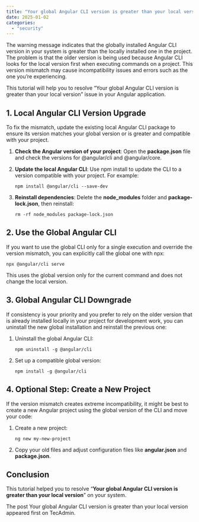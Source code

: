 ```yaml
---
title: "Your global Angular CLI version is greater than your local version"
date: 2025-01-02
categories: 
  - "security"
---
```


The warning message indicates that the globally installed Angular CLI version in your system is greater than the locally installed one in the project. The problem is that the older version is being used because Angular CLI looks for the local version first when executing commands on a project. This version mismatch may cause incompatibility issues and errors such as the one you’re experiencing.

This tutorial will help you to resolve “Your global Angular CLI version is greater than your local version” issue in your Angular application.

## 1\. Local Angular CLI Version Upgrade

To fix the mismatch, update the existing local Angular CLI package to ensure its version matches your global version or is greater and compatible with your project.

1. **Check the Angular version of your project**: Open the **package.json** file and check the versions for @angular/cli and @angular/core.
2. **Update the local Angular CLI**: Use npm install to update the CLI to a version compatible with your project. For example:
    
    ```
    npm install @angular/cli --save-dev
    ```
    
3. **Reinstall dependencies**: Delete the **node\_modules** folder and **package-lock.json**, then reinstall:
    
    ```
    rm -rf node_modules package-lock.json
    ```
    

## 2\. Use the Global Angular CLI

If you want to use the global CLI only for a single execution and override the version mismatch, you can explicitly call the global one with npx:

```
npx @angular/cli serve
```

This uses the global version only for the current command and does not change the local version.

## 3\. Global Angular CLI Downgrade

If consistency is your priority and you prefer to rely on the older version that is already installed locally in your project for development work, you can uninstall the new global installation and reinstall the previous one:

1. Uninstall the global Angular CLI:
    
    ```
    npm uninstall -g @angular/cli
    ```
    
2. Set up a compatible global version:
    
    ```
    npm install -g @angular/cli
    ```
    

## 4\. Optional Step: Create a New Project

If the version mismatch creates extreme incompatibility, it might be best to create a new Angular project using the global version of the CLI and move your code:

1. Create a new project:
    
    ```
    ng new my-new-project
    ```
    
2. Copy your old files and adjust configuration files like **angular.json** and **package.json**.

## Conclusion

This tutorial helped you to resolve “**Your global Angular CLI version is greater than your local version**” on your system.

The post Your global Angular CLI version is greater than your local version appeared first on TecAdmin.
